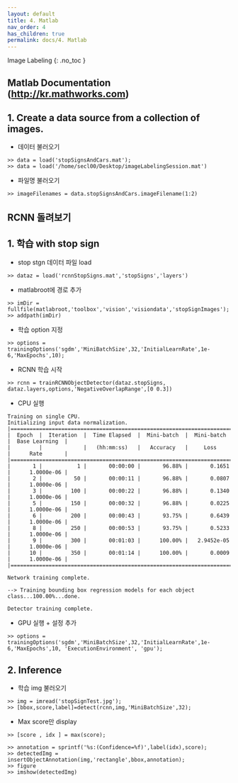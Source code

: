 ```yaml
---
layout: default
title: 4. Matlab
nav_order: 4
has_children: true
permalink: docs/4. Matlab
---
```


 Image Labeling
{: .no_toc }

## Matlab Documentation (http://kr.mathworks.com)

## 1. Create a data source from a collection of images.

* 데이터 불러오기

```
>> data = load('stopSignsAndCars.mat');
>> data = load('/home/secl00/Desktop/imageLabelingSession.mat')
```

* 파일명 불러오기

```
>> imageFilenames = data.stopSignsAndCars.imageFilename(1:2)
```

## RCNN 돌려보기 

## 1. 학습 with stop sign

* stop stgn 데이터 파일 load

```
>> dataz = load('rcnnStopSigns.mat','stopSigns','layers')
```

* matlabroot에 경로 추가

```
>> imDir = fullfile(matlabroot,'toolbox','vision','visiondata','stopSignImages');
>> addpath(imDir)
```

* 학습 option 지정

```
>> options = trainingOptions('sgdm','MiniBatchSize',32,'InitialLearnRate',1e-6,'MaxEpochs',10);
```

* RCNN 학습 시작 

```
>> rcnn = trainRCNNObjectDetector(dataz.stopSigns, dataz.layers,options,'NegativeOverlapRange',[0 0.3])
```

* CPU 실행

```
Training on single CPU.
Initializing input data normalization.
|========================================================================================|
|  Epoch  |  Iteration  |  Time Elapsed  |  Mini-batch  |  Mini-batch  |  Base Learning  |
|         |             |   (hh:mm:ss)   |   Accuracy   |     Loss     |      Rate       |
|========================================================================================|
|       1 |           1 |       00:00:00 |       96.88% |       0.1651 |      1.0000e-06 |
|       2 |          50 |       00:00:11 |       96.88% |       0.0807 |      1.0000e-06 |
|       3 |         100 |       00:00:22 |       96.88% |       0.1340 |      1.0000e-06 |
|       5 |         150 |       00:00:32 |       96.88% |       0.0225 |      1.0000e-06 |
|       6 |         200 |       00:00:43 |       93.75% |       0.6439 |      1.0000e-06 |
|       8 |         250 |       00:00:53 |       93.75% |       0.5233 |      1.0000e-06 |
|       9 |         300 |       00:01:03 |      100.00% |   2.9452e-05 |      1.0000e-06 |
|      10 |         350 |       00:01:14 |      100.00% |       0.0009 |      1.0000e-06 |
|========================================================================================|

Network training complete.

--> Training bounding box regression models for each object class...100.00%...done.

Detector training complete.
```

* GPU 실행 + 설정 추가

```
>> options = trainingOptions('sgdm','MiniBatchSize',32,'InitialLearnRate',1e-6,'MaxEpochs',10, 'ExecutionEnvironment', 'gpu');
```

## 2. Inference

* 학습 img 불러오기

```
>> img = imread('stopSignTest.jpg');
>> [bbox,score,label]=detect(rcnn,img,'MiniBatchSize',32); 
```

* Max score만 display

```
>> [score , idx ] = max(score);

>> annotation = sprintf('%s:(Confidence=%f)',label(idx),score);
>> detectedImg = insertObjectAnnotation(img,'rectangle',bbox,annotation);
>> figure
>> imshow(detectedImg)
```